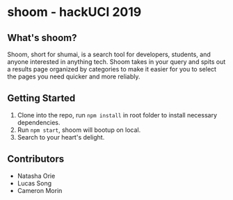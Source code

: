 # shoom - hackUCI 2019
## What's shoom?
Shoom, short for shumai, is a search tool for developers, students, and anyone interested in anything tech. Shoom takes in your query and spits out a results page organized by categories to make it easier for you to select the pages you need quicker and more reliably. 


## Getting Started

1. Clone into the repo, run `npm install` in root folder to install necessary dependencies.
2. Run `npm start`, shoom will bootup on local.
3. Search to your heart's delight. 

## Contributors
- Natasha Orie
- Lucas Song
- Cameron Morin

